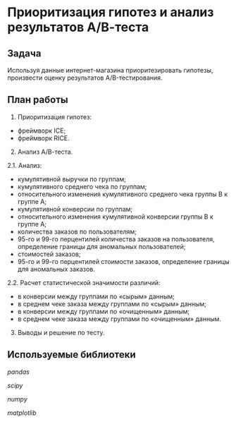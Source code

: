 # Приоритизация гипотез и анализ результатов А/В-теста

## Задача

Используя данные интернет-магазина приоритезировать гипотезы, произвести оценку результатов A/B-тестирования.

## План работы

1. Приоритизация гипотез:
  - фреймворк ICE;
  - фреймворк RICE.

2. Анализ А/В-теста.
  
  2.1. Анализ:
  - кумулятивной выручки по группам;
  - кумулятивного среднего чека по группам;
  - относительного изменения кумулятивного среднего чека группы B к группе A;
  - кумулятивной конверсии по группам;
  - относительного изменения кумулятивной конверсии группы B к группе A;
  - количества заказов по пользователям;
  - 95-го и 99-го перцентилей количества заказов на пользователя, определение границы для аномальных пользователей;
  - стоимостей заказов;
  - 95-го и 99-го перцентилей стоимости заказов, определение границы для аномальных заказов.
  
  2.2. Расчет статистической значимости различий:
  - в конверсии между группами по «сырым» данным;
  - в среднем чеке заказа между группами по «сырым» данным;
  - в конверсии между группами по «очищенным» данным;
  - в среднем чеке заказа между группами по «очищенным» данным.

3. Выводы и решение по тесту.

## Используемые библиотеки
*pandas*

*scipy*

*numpy*

*matplotlib*

